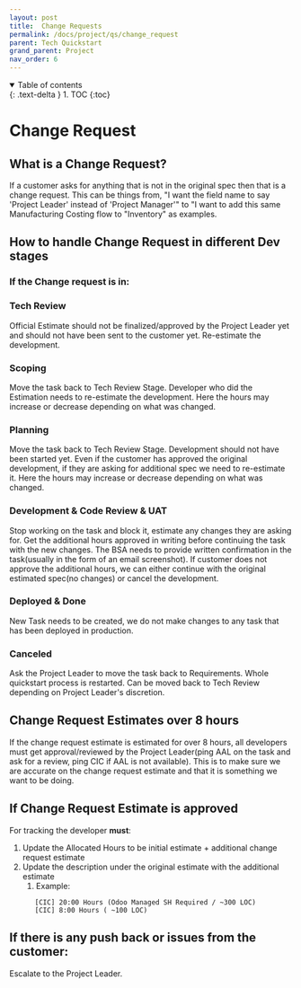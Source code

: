 ```yaml
---
layout: post
title:  Change Requests
permalink: /docs/project/qs/change_request
parent: Tech Quickstart
grand_parent: Project
nav_order: 6
---
```


<details open markdown="block">
  <summary>
    Table of contents
  </summary>
  {: .text-delta }
1. TOC
{:toc}
</details>

# Change Request

## What is a Change Request?

If a customer asks for anything that is not in the original spec then that is a change request. This can be things from, "I want the field name to say 'Project Leader' instead of 'Project Manager'" to "I want to add this same Manufacturing Costing flow to "Inventory" as examples. 

## How to handle Change Request in different Dev stages
### If the Change request is in:

### Tech Review
Official Estimate should not be finalized/approved by the Project Leader yet and should not have been sent to the customer yet. Re-estimate the development. 

### Scoping
Move the task back to Tech Review Stage. Developer who did the Estimation needs to re-estimate the development. Here the hours may increase or decrease depending on what was changed. 

### Planning
Move the task back to Tech Review Stage. Development should not have been started yet. Even if the customer has approved the original development, if they are asking for additional spec we need to re-estimate it. Here the hours may increase or decrease depending on what was changed. 

### Development & Code Review & UAT
Stop working on the task and block it, estimate any changes they are asking for.  Get the additional hours approved in writing before continuing the task with the new changes. The BSA needs to provide written confirmation in the task(usually in the form of an email screenshot). If customer does not approve the additional hours, we can either continue with the original estimated spec(no changes) or cancel the development.

### Deployed & Done
New Task needs to be created, we do not make changes to any task that has been deployed in production.

### Canceled 
Ask the Project Leader to move the task back to Requirements. Whole quickstart process is restarted. Can be moved back to Tech Review depending on Project Leader's discretion. 

## Change Request Estimates over 8 hours
If the change request estimate is estimated for over 8 hours, all developers must get approval/reviewed by the Project Leader(ping AAL on the task and ask for a review, ping CIC if AAL is not available). This is to make sure we are accurate on the change request estimate and that it is something we want to be doing. 

## If Change Request Estimate is approved
For tracking the developer **must**: 
1. Update the Allocated Hours to be initial estimate + additional change request estimate
2. Update the description under the original estimate with the additional estimate
   1. Example: 
   ```text
      [CIC] 20:00 Hours (Odoo Managed SH Required / ~300 LOC)
      [CIC] 8:00 Hours ( ~100 LOC) 
   ```  

## If there is any push back or issues from the customer:
Escalate to the Project Leader. 